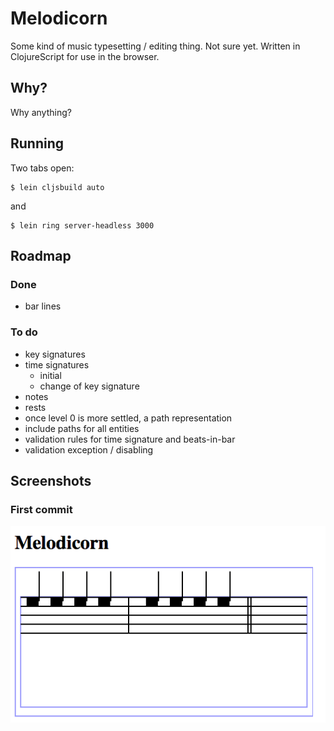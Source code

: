 # Melodicorn

Some kind of music typesetting / editing thing. Not sure yet. Written in ClojureScript for use in the browser.

## Why?

Why anything?

## Running

Two tabs open:

    $ lein cljsbuild auto

and

    $ lein ring server-headless 3000

## Roadmap

### Done

- bar lines

### To do

- key signatures
- time signatures
  - initial
  - change of key signature
- notes
- rests
- once level 0 is more settled, a path representation
- include paths for all entities
- validation rules for time signature and beats-in-bar
- validation exception / disabling

## Screenshots

### First commit

![Screenshot 1](https://raw.githubusercontent.com/afandian/melodicorn/master/docs/screenshots/26-05-2014/first.png)
